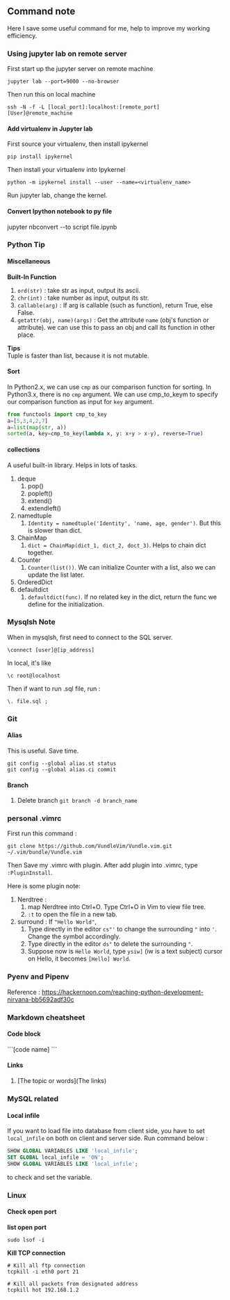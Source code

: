 ## Command note
Here I save some useful command for me, help to improve my working efficiency.

### Using jupyter lab on remote server
First start up the jupyter server on remote machine
```
jupyter lab --port=9000 --no-browser
```
Then run this on local machine 
```
ssh -N -f -L [local_port]:localhost:[remote_port] [User]@remote_machine
```

#### Add virtualenv in Jupyter lab
First source your virtualenv, then install ipykernel
```
pip install ipykernel
```
Then install your virtualenv into Ipykernel
```
python -m ipykernel install --user --name=<virtualenv_name>
```
Run jupyter lab, change the kernel.

#### Convert Ipython notebook to py file
jupyter nbconvert --to script file.ipynb


### Python Tip

#### Miscellaneous
**Built-In Function**
1. `ord(str)` : take str as input, output its ascii.
2. `chr(int)` : take number as input, output its str.
3. `callable(arg)` : If arg is callable (such as function), return True, else False. 
4. `getattr(obj, name)(args)` : Get the attribute `name` (obj's function or attribute). we can use this to pass an obj and call its function in other place.

**Tips**  
Tuple is faster than list, because it is not mutable.

#### Sort
In Python2.x, we can use `cmp` as our comparison function for sorting. In Python3.x, there is no `cmp` argument. We can use cmp_to_keym to specify our comparison function as input for `key` argument.
  
```python
from functools import cmp_to_key
a=[5,3,4,2,7]
a=list(map(str, a))
sorted(a, key=cmp_to_key(lambda x, y: x+y > x-y), reverse=True)
```

#### collections
A useful built-in library. Helps in lots of tasks.
1. deque
    1. pop()
    2. popleft()
    3. extend()
    4. extendleft()
2. namedtuple
    1. `Identity = namedtuple('Identity', 'name, age, gender')`. But this is slower than dict.
3. ChainMap
    1. `dict = ChainMap(dict_1, dict_2, doct_3)`. Helps to chain dict together.
4. Counter
    1. `Counter(list())`. We can initialize Counter with a list, also we can update the list later.
5. OrderedDict
6. defaultdict
    1. `defaultdict(func)`. If no related key in the dict, return the func we define for the initialization.

### Mysqlsh Note
When in mysqlsh, first need to connect to the SQL server.
```
\connect [user]@[ip_address]
```
In local, it's like
```
\c root@localhost
```
Then if want to run .sql file, run :
```
\. file.sql ;
```

### Git
#### Alias
This is useful. Save time.
```
git config --global alias.st status
git config --global alias.ci commit
```

#### Branch
1. Delete branch
`git branch -d branch_name`

### personal .vimrc
First run this command : 

```commandline
git clone https://github.com/VundleVim/Vundle.vim.git ~/.vim/bundle/Vundle.vim
```

Then Save my .vimrc with plugin.
After add plugin into .vimrc, type `:PluginInstall`.

Here is some plugin note:
1. Nerdtree : 
    1. map Nerdtree into Ctrl+O. Type Ctrl+O in Vim to view file tree.
    2. `:t` to open the file in a new tab.
2. surround : 
    If `"Hello World"`,
    1. Type directly in the editor `cs"'` to change the surrounding `"` into `'`. Change the symbol accordingly. 
    2. Type directly in the editor `ds"` to delete the surrounding `"`. 
    3. Suppose now is `Hello World`, type `ysiw]` (iw is a text subject) cursor on Hello, it becomes `[Hello] World`.

### Pyenv and Pipenv
Reference : https://hackernoon.com/reaching-python-development-nirvana-bb5692adf30c

### Markdown cheatsheet
#### Code block
\```[code name]
\```
#### Links
1. [The topic or words](The links)

### MySQL related
#### Local infile
If you want to load file into database from client side, you have to set `local_infile` on both on client and server side.
Run command below : 
```sql
SHOW GLOBAL VARIABLES LIKE 'local_infile';
SET GLOBAL local_infile = 'ON';
SHOW GLOBAL VARIABLES LIKE 'local_infile';
```
to check and set the variable.

### Linux
#### Check open port
**list open port**
```command
sudo lsof -i
```

**Kill TCP connection**
```command
# Kill all ftp connection
tcpkill -i eth0 port 21

# Kill all packets from designated address
tcpkill hot 192.168.1.2
```
